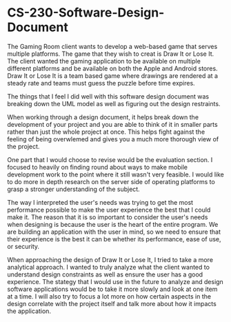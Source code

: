 # CS-230-Software-Design-Document

The Gaming Room client wants to develop a web-based game that serves multiple platforms. The game that they wish to creat is Draw It or Lose It. The client wanted the gaming application to be available on multiple different platforms and be available on both the Apple and Android stores. Draw It or Lose It is a team based game where drawings are rendered at a steady rate and teams must guess the puzzle before time expires.

The things that I feel I did well with this software design document was breaking down the UML model as well as figuring out the design restraints.

When working through a design document, it helps break down the development of your project and you are able to think of it in smaller parts rather than just the whole project at once. This helps fight against the feeling of being overwlemed and gives you a much more thorough view of the project.

One part that I would choose to revise would be the evaluation section. I focused to heavily on finding round about ways to make mobile development work to the point where it still wasn't very feasible. I would like to do more in depth research on the server side of operating platforms to grasp a stronger understanding of the subject.

The way I interpreted the user's needs was trying to get the most performance possible to make the user experience the best that I could make it. The reason that it is so important to consider the user's needs when designing is because the user is the heart of the entire program. We are building an application with the user in mind, so we need to ensure that their experience is the best it can be whether its performance, ease of use, or security.

When approaching the design of Draw It or Lose It, I tried to take a more analytical approach. I wanted to truly analyze what the client wanted to understand design constraints as well as ensure the user has a good experience. The stategy that I would use in the future to analyze and design software applications would be to take it more slowly and look at one item at a time. I will also try to focus a lot more on how certain aspects in the design correlate with the project itself and talk more about how it impacts the application.
